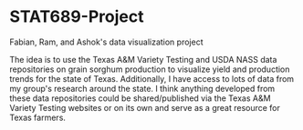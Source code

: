 # STAT689-Project
Fabian, Ram, and Ashok's data visualization project


The idea is to use the Texas A&M Variety Testing and USDA NASS data repositories on grain sorghum production to visualize yield and production trends for the state of Texas. Additionally, I have access to lots of data from my group's research around the state. I think anything developed from these data repositories could be shared/published via the Texas A&M Variety Testing websites or on its own and serve as a great resource for Texas farmers.









